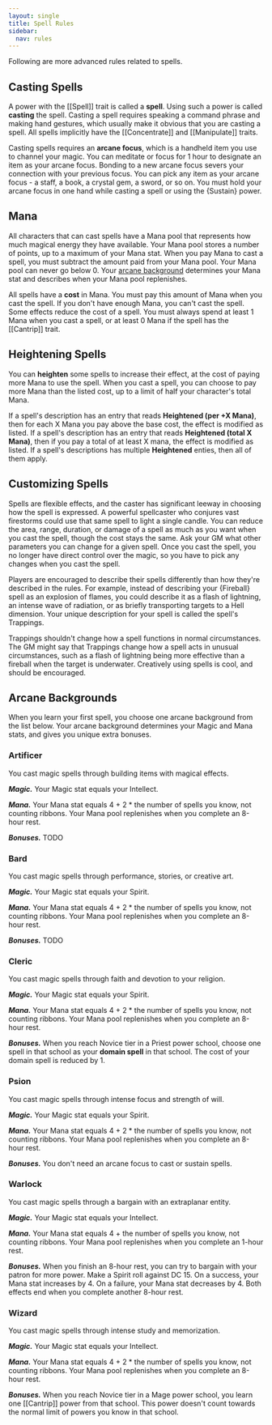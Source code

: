 ```yaml
---
layout: single
title: Spell Rules
sidebar:
  nav: rules
---
```


Following are more advanced rules related to spells.

## Casting Spells

A power with the [[Spell]] trait is called a **spell**. Using such a power is called **casting** the spell. Casting a spell requires speaking a command phrase and making hand gestures, which usually make it obvious that you are casting a spell. All spells implicitly have the [[Concentrate]] and [[Manipulate]] traits.

Casting spells requires an **arcane focus**, which is a handheld item you use to channel your magic. You can meditate or focus for 1 hour to designate an item as your arcane focus. Bonding to a new arcane focus severs your connection with your previous focus. You can pick any item as your arcane focus - a staff, a book, a crystal gem, a sword, or so on. You must hold your arcane focus in one hand while casting a spell or using the {Sustain} power.

## Mana

All characters that can cast spells have a Mana pool that represents how much magical energy they have available. Your Mana pool stores a number of points, up to a maximum of your Mana stat. When you pay Mana to cast a spell, you must subtract the amount paid from your Mana pool. Your Mana pool can never go below 0. Your [arcane background](spell-rules.html#arcane-backgrounds) determines your Mana stat and describes when your Mana pool replenishes.

All spells have a **cost** in Mana. You must pay this amount of Mana when you cast the spell. If you don't have enough Mana, you can't cast the spell. Some effects reduce the cost of a spell. You must always spend at least 1 Mana when you cast a spell, or at least 0 Mana if the spell has the [[Cantrip]] trait.

## Heightening Spells

You can **heighten** some spells to increase their effect, at the cost of paying more Mana to use the spell. When you cast a spell, you can choose to pay more Mana than the listed cost, up to a limit of half your character's total Mana.

If a spell's description has an entry that reads **Heightened (per +X Mana)**, then for each X Mana you pay above the base cost, the effect is modified as listed. If a spell's description has an entry that reads **Heightened (total X Mana)**, then if you pay a total of at least X mana, the effect is modified as listed. If a spell's descriptions has multiple **Heightened** enties, then all of them apply.

## Customizing Spells

Spells are flexible effects, and the caster has significant leeway in choosing how the spell is expressed. A powerful spellcaster who conjures vast firestorms could use that same spell to light a single candle. You can reduce the area, range, duration, or damage of a spell as much as you want when you cast the spell, though the cost stays the same. Ask your GM what other parameters you can change for a given spell. Once you cast the spell, you no longer have direct control over the magic, so you have to pick any changes when you cast the spell.

Players are encouraged to describe their spells differently than how they're described in the rules. For example, instead of describing your {Fireball} spell as an explosion of flames, you could describe it as a flash of lightning, an intense wave of radiation, or as briefly transporting targets to a Hell dimension. Your unique description for your spell is called the spell's Trappings.

Trappings shouldn't change how a spell functions in normal circumstances. The GM might say that Trappings change how a spell acts in unusual circumstances, such as a flash of lightning being more effective than a fireball when the target is underwater. Creatively using spells is cool, and should be encouraged.

## Arcane Backgrounds

When you learn your first spell, you choose one arcane background from the list below. Your arcane background determines your Magic and Mana stats, and gives you unique extra bonuses.

### Artificer

You cast magic spells through building items with magical effects.

***Magic.*** Your Magic stat equals your Intellect.

***Mana.*** Your Mana stat equals 4 + 2 * the number of spells you know, not counting ribbons. Your Mana pool replenishes when you complete an 8-hour rest.

***Bonuses.*** TODO

### Bard

You cast magic spells through performance, stories, or creative art.

***Magic.*** Your Magic stat equals your Spirit.

***Mana.*** Your Mana stat equals 4 + 2 * the number of spells you know, not counting ribbons. Your Mana pool replenishes when you complete an 8-hour rest.

***Bonuses.*** TODO

### Cleric

You cast magic spells through faith and devotion to your religion.

***Magic.*** Your Magic stat equals your Spirit.

***Mana.*** Your Mana stat equals 4 + 2 * the number of spells you know, not counting ribbons. Your Mana pool replenishes when you complete an 8-hour rest.

***Bonuses.*** When you reach Novice tier in a Priest power school, choose one spell in that school as your **domain spell** in that school. The cost of your domain spell is reduced by 1.

### Psion

You cast magic spells through intense focus and strength of will.

***Magic.*** Your Magic stat equals your Spirit.

***Mana.*** Your Mana stat equals 4 + 2 * the number of spells you know, not counting ribbons. Your Mana pool replenishes when you complete an 8-hour rest.

***Bonuses.*** You don't need an arcane focus to cast or sustain spells.

### Warlock

You cast magic spells through a bargain with an extraplanar entity.

***Magic.*** Your Magic stat equals your Intellect.

***Mana.*** Your Mana stat equals 4 + the number of spells you know, not counting ribbons. Your Mana pool replenishes when you complete an 1-hour rest.

***Bonuses.*** When you finish an 8-hour rest, you can try to bargain with your patron for more power. Make a Spirit roll against DC 15. On a success, your Mana stat increases by 4. On a failure, your Mana stat decreases by 4. Both effects end when you complete another 8-hour rest.

### Wizard

You cast magic spells through intense study and memorization.

***Magic.*** Your Magic stat equals your Intellect.

***Mana.*** Your Mana stat equals 4 + 2 * the number of spells you know, not counting ribbons. Your Mana pool replenishes when you complete an 8-hour rest.

***Bonuses.*** When you reach Novice tier in a Mage power school, you learn one [[Cantrip]] power from that school. This power doesn't count towards the normal limit of powers you know in that school.
